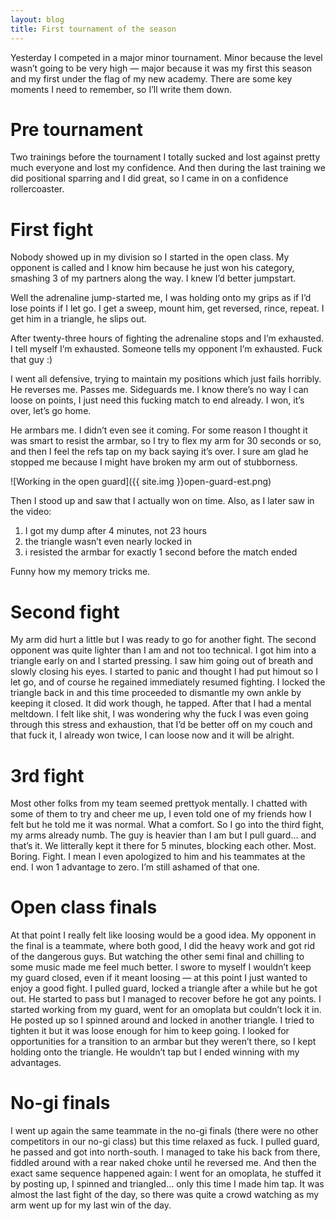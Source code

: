 ```yaml
---
layout: blog
title: First tournament of the season
---
```

Yesterday I competed in a major minor tournament. Minor because the level wasn’t going to be very high — major because it was my first this season and my first under the flag of my new academy. There are some key moments I need to remember, so I’ll write them down.

# Pre tournament
Two trainings before the tournament I totally sucked and lost against pretty much everyone and lost my confidence. And then during the last training we did positional sparring and I did great, so I came in on a confidence rollercoaster.

# First fight
Nobody showed up in my division so I started in the open class. My opponent is called and I know him because he just won his category, smashing 3 of my partners along the way. I knew I’d better jumpstart.

Well the adrenaline jump-started me, I was holding onto my grips as if I’d lose points if I let go. I get a sweep, mount him, get reversed, rince, repeat. I get him in a triangle, he slips out.

After twenty-three hours of fighting the adrenaline stops and I’m exhausted. I tell myself I’m exhausted. Someone tells my opponent I’m exhausted. Fuck that guy :)

I went all defensive, trying to maintain my positions which just fails horribly. He reverses me. Passes me. Sideguards me. I know there’s no way I can loose on points, I just need this fucking match to end already. I won, it’s over, let’s go home.

He armbars me. I didn’t even see it coming. For some reason I thought it was smart to resist the armbar, so I try to flex my arm for 30 seconds or so, and then I feel the refs tap on my back saying it’s over. I sure am glad he stopped me because I might have broken my arm out of stubborness.

![Working in the open guard]({{ site.img }}open-guard-est.png)

Then I stood up and saw that I actually won on time. Also, as I later saw in the video:
1. I got my dump after 4 minutes, not 23 hours
2. the triangle wasn’t even nearly locked in
3. i resisted the armbar for exactly 1 second before the match ended

Funny how my memory tricks me.

# Second fight
My arm did hurt a little but I was ready to go for another fight. The second opponent was quite lighter than I am and not too technical. I got him into a triangle early on  and I started pressing. I saw him going out of breath and slowly closing his eyes. I started to panic and thought I had put himout so I let go, and of course he regained immediately resumed fighting. I locked the triangle back in and this time proceeded to dismantle my own ankle by keeping it closed. It did work though, he tapped.
After that I had a mental meltdown. I felt like shit, I was wondering why the fuck I was even going through this stress and exhaustion, that I’d be better off on my couch and that fuck it, I already won twice, I can loose now and it will be alright.

# 3rd fight
Most other folks from my team seemed prettyok mentally. I chatted with some of them to try and cheer me up, I even told one of my friends how I felt but he told me it was normal. What a comfort.
So I go into the third fight, my arms already numb. The guy is heavier than I am but I pull guard… and that’s it. We litterally kept it there for 5 minutes, blocking each other. Most. Boring. Fight.
I mean I even apologized to him and his teammates at the end. I won 1 advantage to zero. I’m still ashamed of that one.

# Open class finals
At  that point I really felt like loosing would be a good idea. My opponent in the final is a teammate, where both good, I did the heavy work and got rid of the dangerous guys.
But watching the other semi final and chilling to some music made me feel much better. I swore to myself I wouldn’t keep my guard closed, even if it meant loosing — at this point I just wanted to enjoy a good fight.
I pulled guard, locked a triangle after a while but he got out. He started to pass but I managed to recover before he got any points. I started working from my guard, went for an omoplata but couldn’t lock it in. He posted up so I spinned around and locked in another triangle.
I tried to tighten it but it was loose enough for him to keep going. I looked for opportunities for a transition to an armbar but they weren’t there, so I kept holding onto the triangle. He wouldn’t tap but I ended winning with my advantages.

# No-gi finals
I went up again the same teammate in the no-gi finals (there were no other competitors in our no-gi class) but this time relaxed as fuck. I pulled guard, he passed and got into north-south. I managed to take his back from there, fiddled around with a rear naked choke until he reversed me.
And then the exact same sequence happened again: I went for an omoplata, he stuffed it by posting up, I spinned and triangled... only this time I made him tap. It was almost the last fight of the day, so there was quite a crowd watching as my arm went up for my last win of the day.
